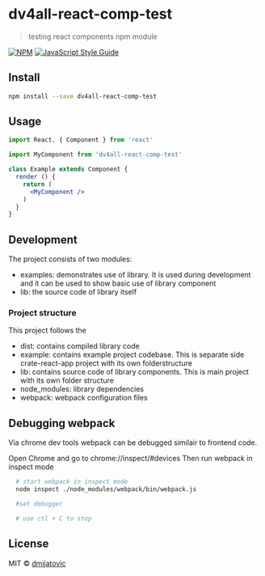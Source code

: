 # dv4all-react-comp-test

> testing react components npm module

[![NPM](https://img.shields.io/npm/v/dv4all-react-comp-test.svg)](https://www.npmjs.com/package/dv4all-react-comp-test) [![JavaScript Style Guide](https://img.shields.io/badge/code_style-standard-brightgreen.svg)](https://standardjs.com)

## Install

```bash
npm install --save dv4all-react-comp-test
```

## Usage

```jsx
import React, { Component } from 'react'

import MyComponent from 'dv4all-react-comp-test'

class Example extends Component {
  render () {
    return (
      <MyComponent />
    )
  }
}
```


## Development

The project consists of two modules:
- examples: demonstrates use of library. It is used during development and it can be used to show basic use of library component
- lib: the source code of library itself


### Project structure

This project follows the

- dist: contains compiled library code
- example: contains example project codebase. This is separate side crate-react-app project with its own folderstructure
- lib: contains source code of library components. This is main project with its own folder structure
- node_modules: library dependencies
- webpack: webpack configuration files



## Debugging webpack

Via chrome dev tools webpack can be debugged similair to frontend code.

Open Chrome and go to chrome://inspect/#devices
Then run webpack in inspect mode

```bash
  # start webpack in inspect mode
  node inspect ./node_modules/webpack/bin/webpack.js

  #set debugger 

  # use ctl + C to stop
```

## License

MIT © [dmijatovic](https://github.com/dmijatovic)
